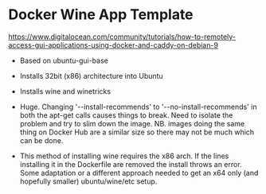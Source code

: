 # Docker Wine App Template

https://www.digitalocean.com/community/tutorials/how-to-remotely-access-gui-applications-using-docker-and-caddy-on-debian-9


* Based on ubuntu-gui-base

* Installs 32bit (x86) architecture into Ubuntu

* Installs wine and winetricks

* Huge. Changing '--install-recommends' to '--no-install-recommends' in both the apt-get calls causes things to break. Need to isolate the problem and try to slim down the image. NB. images doing the same thing on Docker Hub are a similar size so there may not be much which can be done. 

* This method of installing wine requires the x86 arch. If the lines installing it in the Dockerfile are removed the install throws an error. Some adaptation or a different approach needed to get an x64 only (and hopefully smaller) ubuntu/wine/etc setup.

